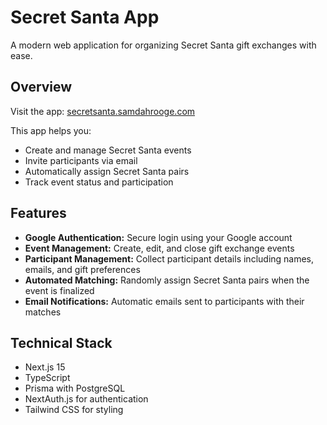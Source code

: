 # Secret Santa App

A modern web application for organizing Secret Santa gift exchanges with ease.

## Overview

Visit the app: <a href="secretsanta.samdahrooge.com" target="_blank">secretsanta.samdahrooge.com</a>

This app helps you:

- Create and manage Secret Santa events
- Invite participants via email
- Automatically assign Secret Santa pairs
- Track event status and participation

## Features

- **Google Authentication:** Secure login using your Google account
- **Event Management:** Create, edit, and close gift exchange events
- **Participant Management:** Collect participant details including names, emails, and gift preferences
- **Automated Matching:** Randomly assign Secret Santa pairs when the event is finalized
- **Email Notifications:** Automatic emails sent to participants with their matches

## Technical Stack

- Next.js 15
- TypeScript
- Prisma with PostgreSQL
- NextAuth.js for authentication
- Tailwind CSS for styling
